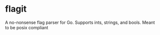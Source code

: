 # flagit
A no-nonsense flag parser for Go.  Supports ints, strings, and bools.  Meant to be posix compliant
